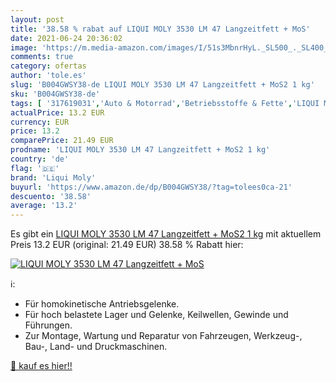 ```yaml
---
layout: post
title: '38.58 % rabat auf LIQUI MOLY 3530 LM 47 Langzeitfett + MoS'
date: 2021-06-24 20:36:02
image: 'https://m.media-amazon.com/images/I/51s3MbnrHyL._SL500_._SL400_.jpg'
comments: true
category: ofertas
author: 'tole.es'
slug: 'B004GWSY38-de LIQUI MOLY 3530 LM 47 Langzeitfett + MoS2 1 kg'
sku: 'B004GWSY38-de'
tags: [ '317619031','Auto & Motorrad','Betriebsstoffe & Fette','LIQUI MOLY','Motorradzubehör','Motorräder, Ersatzteile & Zubehör','Produkte','Schmiermittel','liqui moly','Öle','Öle & Betriebsstoffe', ]
actualPrice: 13.2 EUR
currency: EUR
price: 13.2
comparePrice: 21.49 EUR
prodname: 'LIQUI MOLY 3530 LM 47 Langzeitfett + MoS2 1 kg'
country: 'de'
flag: '🇩🇪'
brand: 'Liqui Moly'
buyurl: 'https://www.amazon.de/dp/B004GWSY38/?tag=tolees0ca-21'
descuento: '38.58'
average: '13.2'
---
```


Es gibt ein [LIQUI MOLY 3530 LM 47 Langzeitfett + MoS2 1 kg](https://www.amazon.de/dp/B004GWSY38/?tag=tolees0ca-21) mit aktuellem Preis 13.2 EUR (original: 21.49 EUR) 38.58 % Rabatt hier:

[![LIQUI MOLY 3530 LM 47 Langzeitfett + MoS](https://m.media-amazon.com/images/I/51s3MbnrHyL._SL500_._SL400_.jpg)](https://www.amazon.de/dp/B004GWSY38/?tag=tolees0ca-21)

ℹ️:

- Für homokinetische Antriebsgelenke.
- Für hoch belastete Lager und Gelenke, Keilwellen, Gewinde und Führungen.
- Zur Montage, Wartung und Reparatur von Fahrzeugen, Werkzeug-, Bau-, Land- und Druckmaschinen.

[🛒 kauf es hier!!](https://www.amazon.de/dp/B004GWSY38/?tag=tolees0ca-21)
